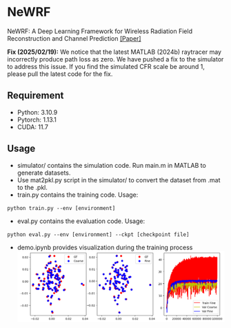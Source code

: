 # NeWRF
NeWRF: A Deep Learning Framework for Wireless Radiation Field Reconstruction and Channel Prediction 
[[Paper]](https://arxiv.org/abs/2403.03241) 

**Fix (2025/02/19):** We notice that the latest MATLAB (2024b) raytracer may incorrectly produce path loss as zero. We have pushed a fix to the simulator to address this issue. If you find the simulated CFR scale be around 1, please pull the latest code for the fix.

## Requirement
- Python: 3.10.9
- Pytorch: 1.13.1
- CUDA: 11.7

## Usage
- simulator/ contains the simulation code. Run main.m in MATLAB to generate datasets.
- Use mat2pkl.py script in the simulator/ to convert the dataset from .mat to the .pkl.
- train.py contains the training code. Usage:
```
python train.py --env [environment]
```
- eval.py contains the evaluation code. Usage:
```
python eval.py --env [environment] --ckpt [checkpoint file] 
```
- demo.ipynb provides visualization during the training process 
![demo outcome](Figures/output.png)
